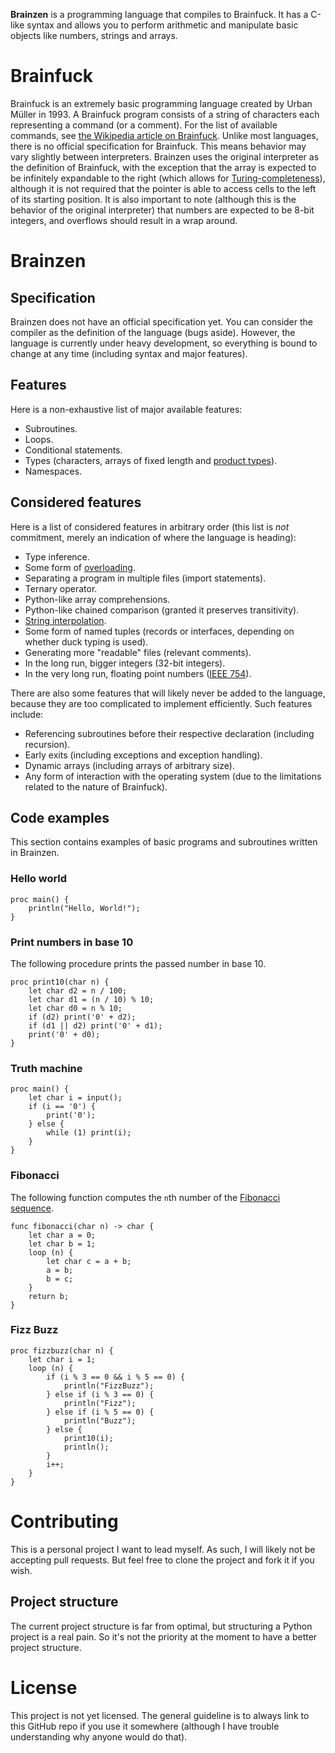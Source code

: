**Brainzen** is a programming language that compiles to Brainfuck. It has a C-like syntax and allows you to perform arithmetic and manipulate basic objects like numbers, strings and arrays.

# Brainfuck

Brainfuck is an extremely basic programming language created by Urban Müller in 1993. A Brainfuck program consists of a string of characters each representing a command (or a comment). For the list of available commands, see [the Wikipedia article on Brainfuck](https://en.wikipedia.org/wiki/Brainfuck#Commands). Unlike most languages, there is no official specification for Brainfuck. This means behavior may vary slightly between interpreters. Brainzen uses the original interpreter as the definition of Brainfuck, with the exception that the array is expected to be infinitely expandable to the right (which allows for [Turing-completeness](https://en.wikipedia.org/wiki/Turing_completeness)), although it is not required that the pointer is able to access cells to the left of its starting position. It is also important to note (although this is the behavior of the original interpreter) that numbers are expected to be 8-bit integers, and overflows should result in a wrap around.

# Brainzen

## Specification

Brainzen does not have an official specification yet. You can consider the compiler as the definition of the language (bugs aside). However, the language is currently under heavy development, so everything is bound to change at any time (including syntax and major features).

## Features

Here is a non-exhaustive list of major available features:

- Subroutines.
- Loops.
- Conditional statements.
- Types (characters, arrays of fixed length and [product types](https://en.wikipedia.org/wiki/Product_type)).
- Namespaces.

## Considered features

Here is a list of considered features in arbitrary order (this list is *not* commitment, merely an indication of where the language is heading):

- Type inference.
- Some form of [overloading](https://en.wikipedia.org/wiki/Ad_hoc_polymorphism).
- Separating a program in multiple files (import statements).
- Ternary operator.
- Python-like array comprehensions.
- Python-like chained comparison (granted it preserves transitivity).
- [String interpolation](https://en.wikipedia.org/wiki/String_interpolation).
- Some form of named tuples (records or interfaces, depending on whether duck typing is used).
- Generating more "readable" files (relevant comments).
- In the long run, bigger integers (32-bit integers).
- In the very long run, floating point numbers ([IEEE 754](https://en.wikipedia.org/wiki/IEEE_754)).

There are also some features that will likely never be added to the language, because they are too complicated to implement efficiently. Such features include:

- Referencing subroutines before their respective declaration (including recursion).
- Early exits (including exceptions and exception handling).
- Dynamic arrays (including arrays of arbitrary size).
- Any form of interaction with the operating system (due to the limitations related to the nature of Brainfuck).

## Code examples

This section contains examples of basic programs and subroutines written in Brainzen.

### Hello world

```brainzen
proc main() {
    println("Hello, World!");
}
```

### Print numbers in base 10

The following procedure prints the passed number in base 10.

```brainzen
proc print10(char n) {
    let char d2 = n / 100;
    let char d1 = (n / 10) % 10;
    let char d0 = n % 10;
    if (d2) print('0' + d2);
    if (d1 || d2) print('0' + d1);
    print('0' + d0);
}
```

### Truth machine

```braiznen
proc main() {
    let char i = input();
    if (i == '0') {
        print('0');
    } else {
        while (1) print(i);
    }
}
```

### Fibonacci

The following function computes the `n`th number of the [Fibonacci sequence](https://en.wikipedia.org/wiki/Fibonacci_number).

```brainzen
func fibonacci(char n) -> char {
    let char a = 0;
    let char b = 1;
    loop (n) {
        let char c = a + b;
        a = b;
        b = c;
    }
    return b;
}
```

### Fizz Buzz

```brainzen
proc fizzbuzz(char n) {
    let char i = 1;
    loop (n) {
        if (i % 3 == 0 && i % 5 == 0) {
            println("FizzBuzz");
        } else if (i % 3 == 0) {
            println("Fizz");
        } else if (i % 5 == 0) {
            println("Buzz");
        } else {
            print10(i);
            println();
        }
        i++;
    }
}
```

# Contributing

This is a personal project I want to lead myself. As such, I will likely not be accepting pull requests. But feel free to clone the project and fork it if you wish.

## Project structure

The current project structure is far from optimal, but structuring a Python project is a real pain. So it's not the priority at the moment to have a better project structure.

# License

This project is not yet licensed. The general guideline is to always link to this GitHub repo if you use it somewhere (although I have trouble understanding why anyone would do that).
